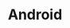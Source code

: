---
layout: tag-list
type: sub-category
title: Android
slug: android
category: dev-blog
sidebar: true
order: 1
description: >
   Android Study 2
---